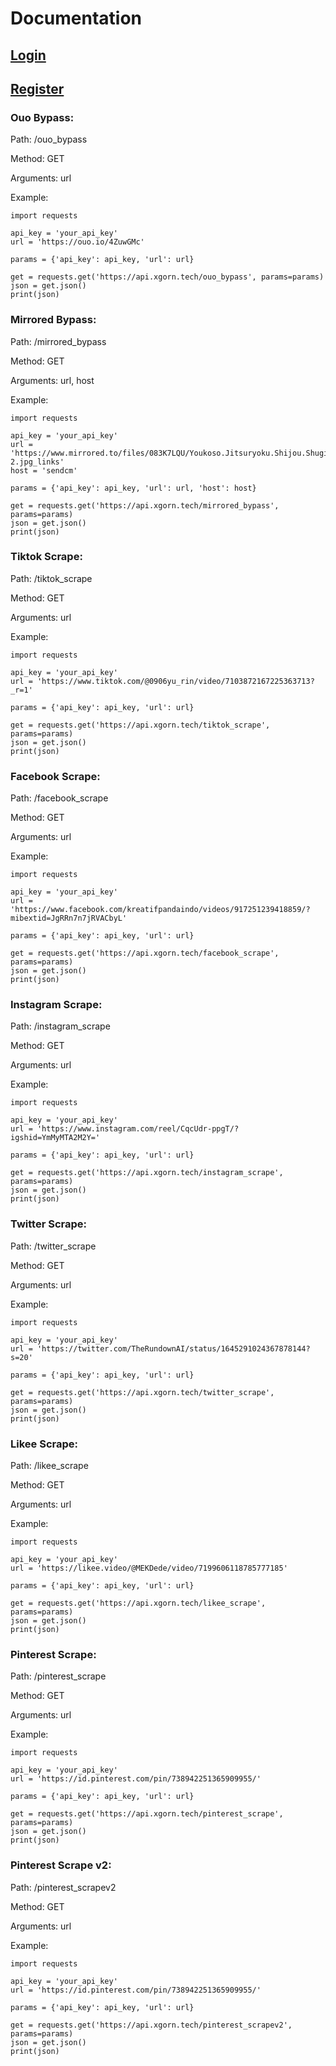# Documentation

## [Login](https://api.xgorn.tech/login)

## [Register](https://api.xgorn.tech/register)

### Ouo Bypass:
Path: /ouo_bypass

Method: GET

Arguments: url

Example:
```
import requests

api_key = 'your_api_key'
url = 'https://ouo.io/4ZuwGMc'

params = {'api_key': api_key, 'url': url}

get = requests.get('https://api.xgorn.tech/ouo_bypass', params=params)
json = get.json()
print(json)
```

### Mirrored Bypass:
Path: /mirrored_bypass

Method: GET

Arguments: url, host

Example:
```
import requests

api_key = 'your_api_key'
url = 'https://www.mirrored.to/files/083K7LQU/Youkoso.Jitsuryoku.Shijou.Shugi.no.Kyoushitsu.e.full.3693755-2.jpg_links'
host = 'sendcm'

params = {'api_key': api_key, 'url': url, 'host': host}

get = requests.get('https://api.xgorn.tech/mirrored_bypass', params=params)
json = get.json()
print(json)
```

### Tiktok Scrape:
Path: /tiktok_scrape

Method: GET

Arguments: url

Example:
```
import requests

api_key = 'your_api_key'
url = 'https://www.tiktok.com/@0906yu_rin/video/7103872167225363713?_r=1'

params = {'api_key': api_key, 'url': url}

get = requests.get('https://api.xgorn.tech/tiktok_scrape', params=params)
json = get.json()
print(json)
```

### Facebook Scrape:
Path: /facebook_scrape

Method: GET

Arguments: url

Example:
```
import requests

api_key = 'your_api_key'
url = 'https://www.facebook.com/kreatifpandaindo/videos/917251239418859/?mibextid=JgRRn7n7jRVACbyL'

params = {'api_key': api_key, 'url': url}

get = requests.get('https://api.xgorn.tech/facebook_scrape', params=params)
json = get.json()
print(json)
```

### Instagram Scrape:
Path: /instagram_scrape

Method: GET

Arguments: url

Example:
```
import requests

api_key = 'your_api_key'
url = 'https://www.instagram.com/reel/CqcUdr-ppgT/?igshid=YmMyMTA2M2Y='

params = {'api_key': api_key, 'url': url}

get = requests.get('https://api.xgorn.tech/instagram_scrape', params=params)
json = get.json()
print(json)
```

### Twitter Scrape:
Path: /twitter_scrape

Method: GET

Arguments: url

Example:
```
import requests

api_key = 'your_api_key'
url = 'https://twitter.com/TheRundownAI/status/1645291024367878144?s=20'

params = {'api_key': api_key, 'url': url}

get = requests.get('https://api.xgorn.tech/twitter_scrape', params=params)
json = get.json()
print(json)
```

### Likee Scrape:
Path: /likee_scrape

Method: GET

Arguments: url

Example:
```
import requests

api_key = 'your_api_key'
url = 'https://likee.video/@MEKDede/video/7199606118785777185'

params = {'api_key': api_key, 'url': url}

get = requests.get('https://api.xgorn.tech/likee_scrape', params=params)
json = get.json()
print(json)
```

### Pinterest Scrape:
Path: /pinterest_scrape

Method: GET

Arguments: url

Example:
```
import requests

api_key = 'your_api_key'
url = 'https://id.pinterest.com/pin/738942251365909955/'

params = {'api_key': api_key, 'url': url}

get = requests.get('https://api.xgorn.tech/pinterest_scrape', params=params)
json = get.json()
print(json)
```

### Pinterest Scrape v2:
Path: /pinterest_scrapev2

Method: GET

Arguments: url

Example:
```
import requests

api_key = 'your_api_key'
url = 'https://id.pinterest.com/pin/738942251365909955/'

params = {'api_key': api_key, 'url': url}

get = requests.get('https://api.xgorn.tech/pinterest_scrapev2', params=params)
json = get.json()
print(json)
```